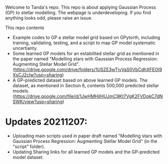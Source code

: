 Welcome to Tanda's repo. This repo is about applying Gaussian Process (GP) to stellar modelling. The webpage is underdeveloping. If you find anything looks odd, please raise an issue. 

This repo contents
- Example codes to GP a stellar model grid based on GPytorth, including training, validating, testing, and a script to map GP model systematic uncertianty.
- Some learned GP models for an estabilited stellar grid as mentioned in the paper named "Modelling stars with Gaussian Process Regression: Augmenting Stellar Model Grid". (https://drive.google.com/drive/folders/1USZE3wTjvVaS0VbCdhXFEOl9XsCJ2clw?usp=sharing)
- A GP-predicted dataset based on above learned GP models. The dataset, as mentioned in Section 6, contents 500,000 predicted stellar models. (https://drive.google.com/file/d/1JwHMHjIHUJmC9Kt7VgK2FVDokC7dNSWK/view?usp=sharing) 

# Updates 20211207: 
- Uploading main scripts used in paper draft named "Modelling stars with Gaussian Process Regression: Augmenting Stellar Model Grid" (in the "script" folder).
- Updating Sharing links for all learned GP models and the GP-predicted model dataset.
